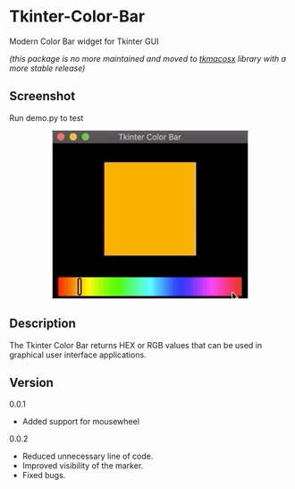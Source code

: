 # Tkinter-Color-Bar
Modern Color Bar widget for Tkinter GUI 

_(this package is no more maintained and moved to [tkmacosx](https://github.com/Saadmairaj/tkmacosx#colorscale-widget) library with a more stable release)_

## Screenshot
Run demo.py to test 
<p align="center">
  <img src="https://github.com/Saadmairaj/Tkinter-Color-Bar/blob/master/Tkintercolorbar.gif" width="350" height="300">
</p>

## Description
The Tkinter Color Bar returns HEX or RGB values that can be used in graphical user interface applications.

## Version
  0.0.1
  * Added support for mousewheel
  
  0.0.2
  * Reduced unnecessary line of code.
  * Improved visibility of the marker.
  * Fixed bugs.
  
